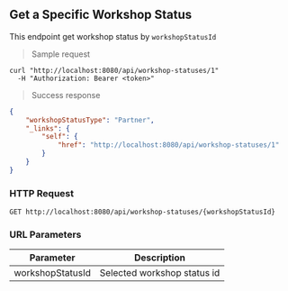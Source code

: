 ## Get a Specific Workshop Status

This endpoint get workshop status by <code>workshopStatusId</code>

> Sample request

```shell
curl "http://localhost:8080/api/workshop-statuses/1"
  -H "Authorization: Bearer <token>"
```

> Success response

```json
{
    "workshopStatusType": "Partner",
    "_links": {
        "self": {
            "href": "http://localhost:8080/api/workshop-statuses/1"
        }
    }
}
```

### HTTP Request

`GET http://localhost:8080/api/workshop-statuses/{workshopStatusId}`

### URL Parameters

Parameter | Description
--------- | -----------
workshopStatusId | Selected workshop status id
